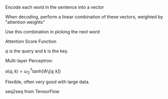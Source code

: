 

Encode each word in the sentence into a vector

When decoding, perform a linear combination of these vectors, weighted by "attention weights"

Use this combination in picking the next word 



Attention Score Function

*q* is the query and *k* is the key.

Multi-layer Perceptron:

$a(q,k) = \omega^{T}_{2}tanh(W_1[q;k])$

Flexible, often very good with large data.

seq2seq from TensorFlow